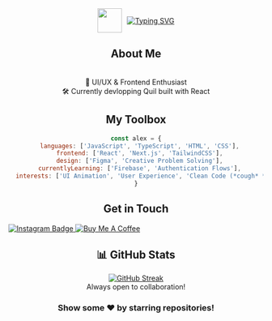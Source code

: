 <div align="center">
  <div style="display: flex; align-items: center; justify-content: center; gap: 10px;">
    <img src="https://user-images.githubusercontent.com/18350557/176309783-0785949b-9127-417c-8b55-ab5a4333674e.gif" width="48"/>
    <a href="https://git.io/typing-svg"><img src="https://readme-typing-svg.herokuapp.com?font=Helvetica&weight=600&pause=500&color=000000&background=FFF63000&vCenter=true&random=true&width=435&lines=Hello+World!" alt="Typing SVG" /></a>
  </div>

## About Me
<br>🎨 UI/UX & Frontend Enthusiast
<br>🛠️ Currently devlopping Quil built with React

## My Toolbox
```js
const alex = {
  languages: ['JavaScript', 'TypeScript', 'HTML', 'CSS'],
  frontend: ['React', 'Next.js', 'TailwindCSS'],
  design: ['Figma', 'Creative Problem Solving'],
  currentlyLearning: ['Firebase', 'Authentication Flows'],
  interests: ['UI Animation', 'User Experience', 'Clean Code (*cough* *cough*)']
}
```

## Get in Touch
<div align="left">
  <a href="https://www.instagram.com/alexplmd/">
    <img src="https://img.shields.io/badge/Instagram-E4405F?style=for-the-badge&logo=instagram&logoColor=white" alt="Instagram Badge" target="_blank"/>
  </a>
  <a href="https://www.buymeacoffee.com/ahlex">
    <img src="https://img.shields.io/badge/Buy_Me_A_Coffee-FFDD00?style=for-the-badge&logo=buy-me-a-coffee&logoColor=black" alt="Buy Me A Coffee" target="_blank"/>
  </a>
</div>

## 📊 GitHub Stats
<div align="center">
  <a href="https://git.io/streak-stats"><img src="https://github-readme-streak-stats.herokuapp.com?user=AreKS103" alt="GitHub Streak" /></a>
</div>


<div align="center">
  Always open to collaboration!
</div>

### Show some ❤️ by starring repositories!
